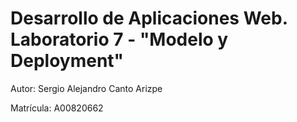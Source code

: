 <h1> Desarrollo de Aplicaciones Web. Laboratorio 7 - "Modelo y Deployment" </h1>

<p> Autor: Sergio Alejandro Canto Arizpe </p>

<p> Matrícula: A00820662 </p>